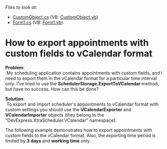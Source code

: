 <!-- default file list -->
*Files to look at*:

* [CustomObject.cs](./CS/VCalendarCustomFields/CustomObject.cs) (VB: [CustomObject.vb](./VB/VCalendarCustomFields/CustomObject.vb))
* [Form1.cs](./CS/VCalendarCustomFields/Form1.cs) (VB: [Form1.vb](./VB/VCalendarCustomFields/Form1.vb))
<!-- default file list end -->
# How to export appointments with custom fields to vCalendar format


<p><strong>Problem</strong>:<br />
 My scheduling application contains appointments with custom fields, and I need to export them in the vCalendar format for a particular time interval only. I've tried to use the <strong>SchedulerStorage.ExportToVCalendar</strong> method, but have no success. How can this be done?</p><p><strong>Solution</strong>:<br />
 To export and import scheduler's appointments to vCalendar format with custom settings you should use the <strong>VCalendarExporter</strong> and <strong>VCalendarImporter</strong> objects (they belong to the "DevExpress.XtraScheduler.VCalendar" namespace).</p><p>The following example demonstrates how to export appointments with custom fields to the vCalendar format. Also, the exporting time period is limited by <strong>3 days</strong>  and <strong>working time</strong> only.</p>

<br/>


